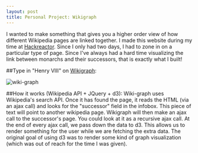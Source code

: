 ```yaml
---
layout: post
title: Personal Project: Wikigraph
---
```

I wanted to make something that gives you a higher order view 
of how different Wikipedia pages are linked together. I made this website during my time at [Hackreactor](www.hackreactor.com). Since I only had two days, I had to zone in on a particular type of page. Since I've always had a hard time visualizing the link between monarchs and their successors, that is exactly what I built!

##Type in "Henry VIII" on [Wikigraph](https://tscheys.github.io/wiki-graph):

![wiki-graph](https://tscheys.github.io/images/wikiGraph.png)

##How it works (Wikipedia API + JQuery + d3):
Wiki-graph uses Wikipedia's search API. Once it has found the page, it reads the HTML (via an ajax call) and looks for the "successor" field in the infobox. This piece of text will point to another wikipedia page. Wikigraph will then make an ajax call to the successor's page. You could look at it as a recursive ajax call. At the end of every ajax call, we pass down the data to d3. This allows us to render something for the user while we are fetching the extra data. The original goal of using d3 was to render some kind of graph visualization (which was out of reach for the time I was given). 

